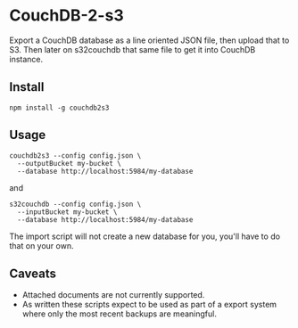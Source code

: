 # CouchDB-2-s3

Export a CouchDB database as a line oriented JSON file, then upload that to S3.
Then later on s32couchdb that same file to get it into CouchDB instance.

## Install

    npm install -g couchdb2s3

## Usage

```
couchdb2s3 --config config.json \
  --outputBucket my-bucket \
  --database http://localhost:5984/my-database
```

and

```
s32couchdb --config config.json \
  --inputBucket my-bucket \
  --database http://localhost:5984/my-database
```

The import script will not create a new database for you, you'll have to do that on your own.

## Caveats

* Attached documents are not currently supported.
* As written these scripts expect to be used as part of a export system where only the most recent backups are meaningful.
